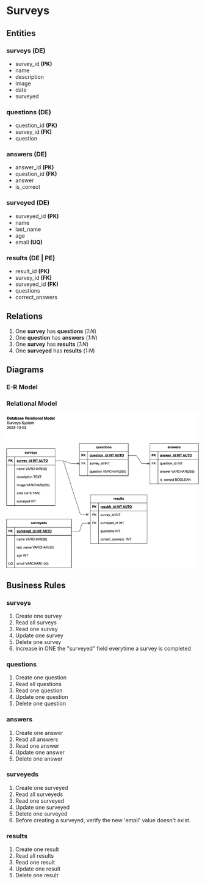 # Surveys

## Entities

### surveys **(DE)**

- survey_id **(PK)**
- name
- description
- image
- date
- surveyed

### questions **(DE)**

- question_id **(PK)**
- survey_id **(FK)**
- question

### answers **(DE)**
- answer_id **(PK)**
- question_id **(FK)**
- answer
- is_correct

### surveyed **(DE)**
- surveyed_id **(PK)**
- name
- last_name
- age
- email **(UQ)**

### results **(DE | PE)**
- result_id **(PK)**
- survey_id **(FK)**
- surveyed_id **(FK)**
- questions 
- correct_answers

## Relations
1. One **survey** has **questions** (_1:N_)
1. One **question** has **answers** (_1:N_)
1. One **survey** has **results** (_1:N_)
1. One **surveyed** has **results** (_1:N_)

## Diagrams

### E-R Model

### Relational Model
![RE-MODEL](./surveys_relational_model.png)

## Business Rules

### surveys
1. Create one survey
1. Read all surveys
1. Read one survey
1. Update one survey
1. Delete one survey
1. Increase in ONE the "surveyed" field everytime a survey is completed

### questions
1. Create one question
1. Read all questions
1. Read one question
1. Update one question
1. Delete one question

### answers
1. Create one answer
1. Read all answers
1. Read one answer
1. Update one answer
1. Delete one answer

### surveyeds
1. Create one surveyed
1. Read all surveyeds
1. Read one surveyed
1. Update one surveyed
1. Delete one surveyed
1. Before creating a surveyed, verify the new 'email' value doesn't exist. 

### results
1. Create one result
1. Read all results
1. Read one result
1. Update one result
1. Delete one result